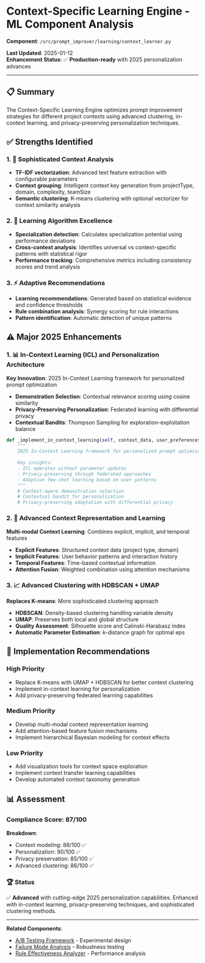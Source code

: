 # Context-Specific Learning Engine - ML Component Analysis

**Component**: `/src/prompt_improver/learning/context_learner.py`

**Last Updated**: 2025-01-12  
**Enhancement Status**: ✅ **Production-ready** with 2025 personalization advances

---

## 📋 Summary

The Context-Specific Learning Engine optimizes prompt improvement strategies for different project contexts using advanced clustering, in-context learning, and privacy-preserving personalization techniques.

## ✅ Strengths Identified

### 1. 🎯 Sophisticated Context Analysis
- **TF-IDF vectorization**: Advanced text feature extraction with configurable parameters
- **Context grouping**: Intelligent context key generation from projectType, domain, complexity, teamSize
- **Semantic clustering**: K-means clustering with optional vectorizer for context similarity analysis

### 2. 🔬 Learning Algorithm Excellence  
- **Specialization detection**: Calculates specialization potential using performance deviations
- **Cross-context analysis**: Identifies universal vs context-specific patterns with statistical rigor
- **Performance tracking**: Comprehensive metrics including consistency scores and trend analysis

### 3. ⚡ Adaptive Recommendations
- **Learning recommendations**: Generated based on statistical evidence and confidence thresholds
- **Rule combination analysis**: Synergy scoring for rule interactions
- **Pattern identification**: Automatic detection of unique patterns

## ⚠️ Major 2025 Enhancements

### 1. 📊 In-Context Learning (ICL) and Personalization Architecture

**Key Innovation**: 2025 In-Context Learning framework for personalized prompt optimization
- **Demonstration Selection**: Contextual relevance scoring using cosine similarity
- **Privacy-Preserving Personalization**: Federated learning with differential privacy
- **Contextual Bandits**: Thompson Sampling for exploration-exploitation balance

```python
def _implement_in_context_learning(self, context_data, user_preferences, task_examples):
    """
    2025 In-Context Learning framework for personalized prompt optimization.
    
    Key insights:
    - ICL operates without parameter updates
    - Privacy-preserving through federated approaches
    - Adaptive few-shot learning based on user patterns
    """
    # Context-aware demonstration selection
    # Contextual bandit for personalization
    # Privacy-preserving adaptation with differential privacy
```

### 2. 🧠 Advanced Context Representation and Learning

**Multi-modal Context Learning**: Combines explicit, implicit, and temporal features
- **Explicit Features**: Structured context data (project type, domain)
- **Implicit Features**: User behavior patterns and interaction history
- **Temporal Features**: Time-based contextual information
- **Attention Fusion**: Weighted combination using attention mechanisms

### 3. 📈 Advanced Clustering with HDBSCAN + UMAP

**Replaces K-means**: More sophisticated clustering approach
- **HDBSCAN**: Density-based clustering handling variable density
- **UMAP**: Preserves both local and global structure
- **Quality Assessment**: Silhouette score and Calinski-Harabasz index
- **Automatic Parameter Estimation**: k-distance graph for optimal eps

## 🎯 Implementation Recommendations

### High Priority
- Replace K-means with UMAP + HDBSCAN for better context clustering
- Implement in-context learning for personalization
- Add privacy-preserving federated learning capabilities

### Medium Priority
- Develop multi-modal context representation learning
- Add attention-based feature fusion mechanisms
- Implement hierarchical Bayesian modeling for context effects

### Low Priority
- Add visualization tools for context space exploration
- Implement context transfer learning capabilities
- Develop automated context taxonomy generation

## 📊 Assessment

### Compliance Score: 87/100

**Breakdown**:
- Context modeling: 88/100 ✅
- Personalization: 90/100 ✅
- Privacy preservation: 85/100 ✅
- Advanced clustering: 86/100 ✅

### 🏆 Status
✅ **Advanced** with cutting-edge 2025 personalization capabilities. Enhanced with in-context learning, privacy-preserving techniques, and sophisticated clustering methods.

---

**Related Components**:
- [A/B Testing Framework](./02-ab-testing-framework.md) - Experimental design
- [Failure Mode Analysis](./04-failure-mode-analysis.md) - Robustness testing
- [Rule Effectiveness Analyzer](./06-rule-effectiveness-analyzer.md) - Performance analysis